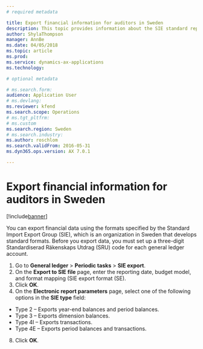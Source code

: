 ```yaml
---
# required metadata

title: Export financial information for auditors in Sweden
description: This topic provides information about the SIE standard report for Sweden.
author: ShylaThompson
manager: AnnBe
ms.date: 04/05/2018
ms.topic: article
ms.prod: 
ms.service: dynamics-ax-applications
ms.technology: 

# optional metadata

# ms.search.form:
audience: Application User
# ms.devlang: 
ms.reviewer: kfend
ms.search.scope: Operations
# ms.tgt_pltfrm: 
# ms.custom
ms.search.region: Sweden
# ms.search.industry: 
ms.author: roschlom
ms.search.validFrom: 2016-05-31
ms.dyn365.ops.version: AX 7.0.1

---
```


# Export financial information for auditors in Sweden

[!include[banner](../includes/banner.md)]

You can export financial data using the formats specified by the Standard Import Export Group (SIE), which is an organization in Sweden that develops standard formats. Before you export data, you must set up a three-digit Standardiserad Räkenskaps Utdrag (SRU) code for each general ledger account. 

1. Go to **General ledger** > **Periodic tasks** > **SIE export**. 
2. On the **Export to SIE file** page, enter the reporting date, budget model, and format mapping (SIE export format (SE). 
3. Click **OK**. 
4. On the **Electronic report parameters** page, select one of the following options in the **SIE type** field: 
  - Type 2 – Exports year-end balances and period balances. 
  - Type 3 – Exports dimension balances. 
  - Type 4I – Exports transactions. 
  - Type 4E – Exports period balances and transactions. 
8. Click **OK**. 
